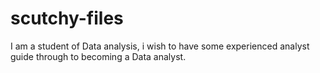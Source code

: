 # scutchy-files
I am a student of Data analysis, i wish to have some experienced analyst guide through to becoming a Data analyst.
